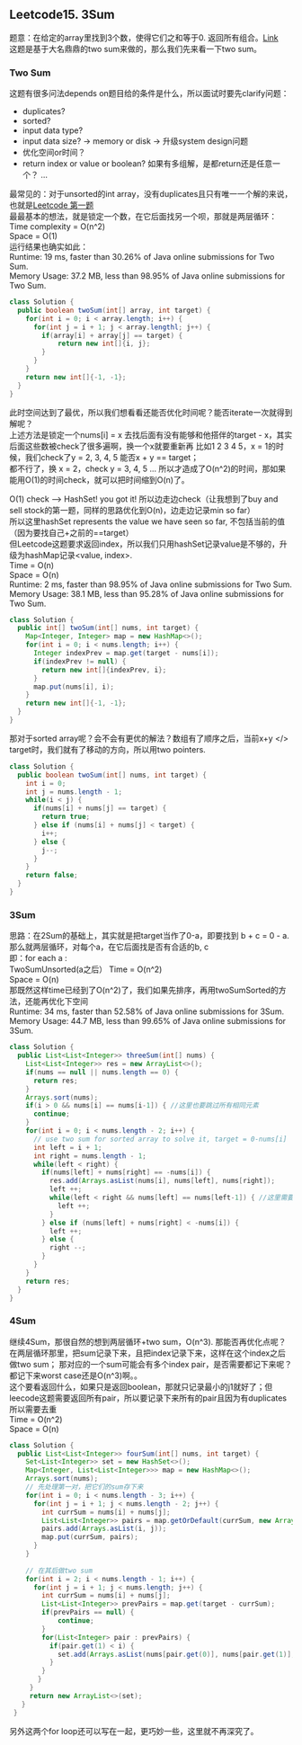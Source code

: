## Leetcode15. 3Sum  
题意：在给定的array里找到3个数，使得它们之和等于0. 返回所有组合。[Link](https://leetcode.com/problems/3sum/)  
这题是基于大名鼎鼎的two sum来做的，那么我们先来看一下two sum。
### Two Sum
这题有很多问法depends on题目给的条件是什么，所以面试时要先clarify问题：
* duplicates?
* sorted?
* input data type? 
* input data size? -> memory or disk -> 升级system design问题
* 优化空间or时间？
* return index or value or boolean? 如果有多组解，是都return还是任意一个？
...  
  
最常见的：对于unsorted的int array，没有duplicates且只有唯一一个解的来说，也就是[Leetcode 第一题](https://leetcode.com/problems/two-sum/)   
最最基本的想法，就是锁定一个数，在它后面找另一个呗，那就是两层循环：  
Time complexity = O(n^2)  
Space = O(1)  
运行结果也确实如此：  
Runtime: 19 ms, faster than 30.26% of Java online submissions for Two Sum.  
Memory Usage: 37.2 MB, less than 98.95% of Java online submissions for Two Sum.  
```java
class Solution {
  public boolean twoSum(int[] array, int target) {
    for(int i = 0; i < array.length; i++) {
      for(int j = i + 1; j < array.lengthl; j++) {
        if(array[i] + array[j] == target) {
            return new int[]{i, j};
        }
      }
    }
    return new int[]{-1, -1};
  }
}
```
此时空间达到了最优，所以我们想看看还能否优化时间呢？能否iterate一次就得到解呢？  
上述方法是锁定一个nums[i] = x 去找后面有没有能够和他搭伴的target - x，其实后面这些数被check了很多遍啊，换一个x就要重新再
比如1 2 3 4 5，x = 1的时候，我们check了y = 2, 3, 4, 5 能否x + y == target；  
都不行了，换 x = 2，check y = 3, 4, 5 ... 所以才造成了O(n^2)的时间，那如果能用O(1)的时间check，就可以把时间缩到O(n)了。  

O(1) check --> HashSet! you got it!
所以边走边check（让我想到了buy and sell stock的第一题，同样的思路优化到O(n)，边走边记录min so far）  
所以这里hashSet represents the value we have seen so far, 不包括当前的值（因为要找自己+之前的==target）   
但Leetcode这题要求返回index，所以我们只用hashSet记录value是不够的，升级为hashMap记录<value, index>.   
Time = O(n)  
Space = O(n)  
Runtime: 2 ms, faster than 98.95% of Java online submissions for Two Sum.  
Memory Usage: 38.1 MB, less than 95.28% of Java online submissions for Two Sum.  
```java
class Solution {
  public int[] twoSum(int[] nums, int target) {
    Map<Integer, Integer> map = new HashMap<>();
    for(int i = 0; i < nums.length; i++) {
      Integer indexPrev = map.get(target - nums[i]);
      if(indexPrev != null) {
        return new int[]{indexPrev, i};
      }
      map.put(nums[i], i);
    }
    return new int[]{-1, -1};
  }
}
```
那对于sorted array呢？会不会有更优的解法？数组有了顺序之后，当前x+y </> target时，我们就有了移动的方向，所以用two pointers.  
```java
class Solution {
  public boolean twoSum(int[] nums, int target) {
    int i = 0;
    int j = nums.length - 1;
    while(i < j) {
      if(nums[i] + nums[j] == target) {
        return true;
      } else if (nums[i] + nums[j] < target) {
        i++;
      } else {
        j--;
      }
    }
    return false;
  }
}
```

### 3Sum
思路：在2Sum的基础上，其实就是把target当作了0-a，即要找到 b + c = 0 - a. 
那么就两层循环，对每个a，在它后面找是否有合适的b, c  
即：for each a :  
      TwoSumUnsorted(a之后）
Time = O(n^2)  
Space = O(n)  
那既然这样time已经到了O(n^2)了，我们如果先排序，再用twoSumSorted的方法，还能再优化下空间  
Runtime: 34 ms, faster than 52.58% of Java online submissions for 3Sum.  
Memory Usage: 44.7 MB, less than 99.65% of Java online submissions for 3Sum.  
```java
class Solution {
  public List<List<Integer>> threeSum(int[] nums) {
    List<List<Integer>> res = new ArrayList<>();
    if(nums == null || nums.length == 0) {
      return res;
    }
    Arrays.sort(nums);
    if(i > 0 && nums[i] == nums[i-1]) { //这里也要跳过所有相同元素
      continue;
    } 
    for(int i = 0; i < nums.length - 2; i++) {
      // use two sum for sorted array to solve it, target = 0-nums[i]
      int left = i + 1;
      int right = nums.length - 1;
      while(left < right) {
        if(nums[left] + nums[right] == -nums[i]) {
          res.add(Arrays.asList(nums[i], nums[left], nums[right]);
          left ++;
          while(left < right && nums[left] == nums[left-1]) { //这里需要跳过所有相同元素，因为题目要求了不要返回duplicates
            left ++; 
          }
        } else if (nums[left] + nums[right] < -nums[i]) {
          left ++;
        } else {
          right --;
        }
      }
    }
    return res;
  }
}
```
### 4Sum
继续4Sum，那很自然的想到两层循环+two sum，O(n^3). 那能否再优化点呢？
在两层循环那里，把sum记录下来，且把index记录下来，这样在这个index之后做two sum；
那对应的一个sum可能会有多个index pair，是否需要都记下来呢？都记下来worst case还是O(n^3)啊。。  
这个要看返回什么，如果只是返回boolean，那就只记录最小的j1就好了；但leecode这题需要返回所有pair，所以要记录下来所有的pair且因为有duplicates 所以需要去重  
Time = O(n^2)  
Space = O(n)  

```java
class Solution {
  public List<List<Integer>> fourSum(int[] nums, int target) {
    Set<List<Integer>> set = new HashSet<>();
    Map<Integer, List<List<Integer>>> map = new HashMap<>();
    Arrays.sort(nums);
    // 先处理第一对，把它们的sum存下来
    for(int i = 0; i < nums.length - 3; i++) {
      for(int j = i + 1; j < nums.length - 2; j++) {
        int currSum = nums[i] + nums[j];
        List<List<Integer>> pairs = map.getOrDefault(currSum, new ArrayList<>());
        pairs.add(Arrays.asList(i, j));
        map.put(currSum, pairs);
      }
    }
    
    // 在其后做two sum
    for(int i = 2; i < nums.length - 1; i++) {
      for(int j = i + 1; j < nums.length; j++) {
        int currSum = nums[i] + nums[j];
        List<List<Integer>> prevPairs = map.get(target - currSum);
        if(prevPairs == null) {
            continue;
        }
        for(List<Integer> pair : prevPairs) {
          if(pair.get(1) < i) {
            set.add(Arrays.asList(nums[pair.get(0)], nums[pair.get(1)], nums[i], nums[j]));
          }
        }
       }
     }
     return new ArrayList<>(set);
   }
 }

```
另外这两个for loop还可以写在一起，更巧妙一些，这里就不再深究了。  



